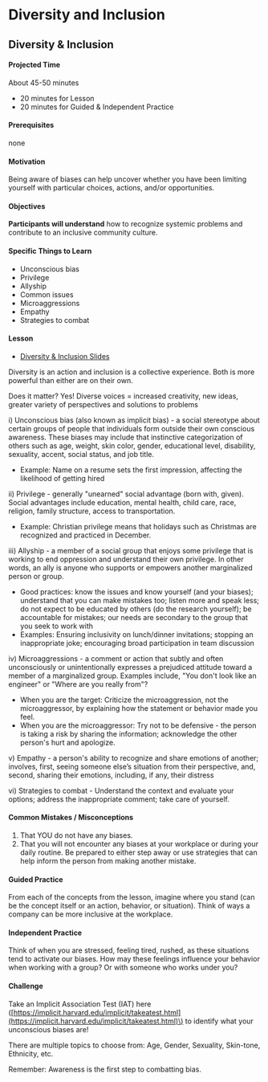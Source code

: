 # Diversity and Inclusion

## Diversity & Inclusion

#### Projected Time

About 45-50 minutes

* 20 minutes for Lesson
* 20 minutes for Guided & Independent Practice

#### Prerequisites

none

#### Motivation

Being aware of biases can help uncover whether you have been limiting yourself with particular choices, actions, and/or opportunities.

#### Objectives

**Participants will understand** how to recognize systemic problems and contribute to an inclusive community culture.

#### Specific Things to Learn

* Unconscious bias
* Privilege
* Allyship
* Common issues
* Microaggressions
* Empathy
* Strategies to combat

#### Lesson

* [Diversity & Inclusion Slides](https://docs.google.com/presentation/d/1_QyXF5TGja-PhSgJUiuFKqLafbyQ_q3gvzEbDMkdBIg/edit#slide=id.p)

Diversity is an action and inclusion is a collective experience. Both is more powerful than either are on their own.

Does it matter? Yes! Diverse voices = increased creativity, new ideas, greater variety of perspectives and solutions to problems

i\) Unconscious bias \(also known as implicit bias\) - a social stereotype about certain groups of people that individuals form outside their own conscious awareness. These biases may include that instinctive categorization of others such as age, weight, skin color, gender, educational level, disability, sexuality, accent, social status, and job title.

* Example: Name on a resume sets the first impression, affecting the likelihood of getting hired

ii\) Privilege - generally "unearned" social advantage \(born with, given\). Social advantages include education, mental health, child care, race, religion, family structure, access to transportation.

* Example: Christian privilege means that holidays such as Christmas are recognized and practiced in December.

iii\) Allyship - a member of a social group that enjoys some privilege that is working to end oppression and understand their own privilege. In other words, an ally is anyone who supports or empowers another marginalized person or group.

* Good practices: know the issues and know yourself \(and your biases\); understand that you can make mistakes too; listen more and speak less; do not expect to be educated by others \(do the research yourself\); be accountable for mistakes; our needs are secondary to the group that you seek to work with
* Examples: Ensuring inclusivity on lunch/dinner invitations; stopping an inappropriate joke; encouraging broad participation in team discussion

iv\) Microaggressions - a comment or action that subtly and often unconsciously or unintentionally expresses a prejudiced attitude toward a member of a marginalized group. Examples include, "You don't look like an engineer" or "Where are you really from"?

* When you are the target: Criticize the microaggression, not the microaggressor, by explaining how the statement or behavior made you feel.
* When you are the microaggressor: Try not to be defensive - the person is taking a risk by sharing the information; acknowledge the other person's hurt and apologize.

v\) Empathy - a person's ability to recognize and share emotions of another; involves, first, seeing someone else’s situation from their perspective, and, second, sharing their emotions, including, if any, their distress

vi\) Strategies to combat - Understand the context and evaluate your options; address the inappropriate comment; take care of yourself.

#### Common Mistakes / Misconceptions

1. That YOU do not have any biases.
2. That you will not encounter any biases at your workplace or during your daily routine. Be prepared to either step away or use strategies that can help inform the person from making another mistake.

#### Guided Practice

From each of the concepts from the lesson, imagine where you stand \(can be the concept itself or an action, behavior, or situation\). Think of ways a company can be more inclusive at the workplace.

#### Independent Practice

Think of when you are stressed, feeling tired, rushed, as these situations tend to activate our biases. How may these feelings influence your behavior when working with a group? Or with someone who works under you?

#### Challenge

Take an Implicit Association Test \(IAT\) here \([https://implicit.harvard.edu/implicit/takeatest.html](https://implicit.harvard.edu/implicit/takeatest.html)\) to identify what your unconscious biases are!

There are multiple topics to choose from: Age, Gender, Sexuality, Skin-tone, Ethnicity, etc.

Remember: Awareness is the first step to combatting bias.

